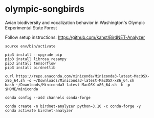 # olympic-songbirds
 Avian biodiversity and vocalization behavior in Washington's Olympic Experimental State Forest



Follow setup instructions: https://github.com/kahst/BirdNET-Analyzer

```
source env/bin/activate

pip3 install --upgrade pip
pip3 install librosa resampy
pip3 install tensorflow
pip3 install birdnetlib

curl https://repo.anaconda.com/miniconda/Miniconda3-latest-MacOSX-x86_64.sh -o ~/Downloads/Miniconda3-latest-MacOSX-x86_64.sh
bash ~/Downloads/Miniconda3-latest-MacOSX-x86_64.sh -b -p $HOME/miniconda

conda config --add channels conda-forge

conda create -n birdnet-analyzer python=3.10 -c conda-forge -y
conda activate birdnet-analyzer
```

